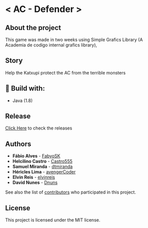 # < AC - Defender  >

## About the project

This game was made in two weeks using Simple Grafics Library (A Academia de codigo internal grafics library),

## Story

Help the Katxupi protect the AC from the terrible monsters

## :rocket: Build with:

- Java (1.8)

## Release

[Click Here](https://github.com/FabyoSK/ac-defender/releases/tag/v1.0) to check the releases

## Authors

* **Fábio Alves** - [FabyoSK](https://github.com/FabyoSK)
* **Helcilino Castro** - [Castro555](https://github.com/Castro555)
* **Samuel Miranda** - [dtmiranda](https://github.com/dtmiranda)
* **Héricles Lima** - [avengerCoder](https://github.com/avengerCoder)
* **Elvin Reis** - [elvinreis](https://github.com/elvinreis)
* **David Nunes** - [Dnuns](https://github.com/Dnuns)

See also the list of [contributors](https://github.com/FabyoSK/ac-defender/contributors) who participated in this
project.

## License

This project is licensed under the MIT license.
